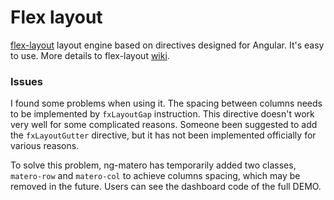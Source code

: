 # Flex layout

[flex-layout](https://github.com/angular/flex-layout) layout engine based on directives designed for Angular. It's easy to use. More details to flex-layout [wiki](https://github.com/angular/flex-layout/wiki).

### Issues

I found some problems when using it. The spacing between columns needs to be implemented by `fxLayoutGap` instruction. This directive doesn't work very well for some complicated reasons. Someone been suggested to add the `fxLayoutGutter` directive, but it has not been implemented officially for various reasons.

To solve this problem, ng-matero has temporarily added two classes, `matero-row` and `matero-col` to achieve columns spacing, which may be removed in the future. Users can see the dashboard code of the full DEMO.

